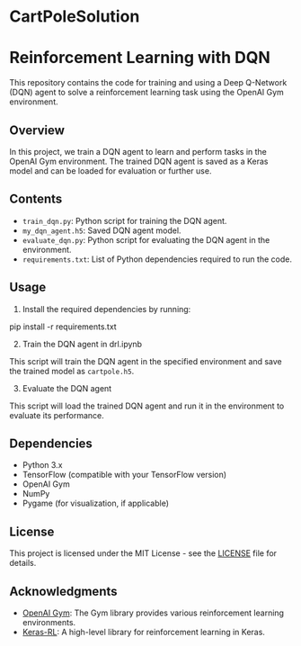 # CartPoleSolution
# Reinforcement Learning with DQN

This repository contains the code for training and using a Deep Q-Network (DQN) agent to solve a reinforcement learning task using the OpenAI Gym environment.

## Overview

In this project, we train a DQN agent to learn and perform tasks in the OpenAI Gym environment. The trained DQN agent is saved as a Keras model and can be loaded for evaluation or further use.

## Contents

- `train_dqn.py`: Python script for training the DQN agent.
- `my_dqn_agent.h5`: Saved DQN agent model.
- `evaluate_dqn.py`: Python script for evaluating the DQN agent in the environment.
- `requirements.txt`: List of Python dependencies required to run the code.

## Usage

1. Install the required dependencies by running:

pip install -r requirements.txt

2. Train the DQN agent in drl.ipynb

This script will train the DQN agent in the specified environment and save the trained model as `cartpole.h5`.

3. Evaluate the DQN agent


This script will load the trained DQN agent and run it in the environment to evaluate its performance.

## Dependencies

- Python 3.x
- TensorFlow (compatible with your TensorFlow version)
- OpenAI Gym
- NumPy
- Pygame (for visualization, if applicable)

## License

This project is licensed under the MIT License - see the [LICENSE](LICENSE) file for details.

## Acknowledgments

- [OpenAI Gym](https://gym.openai.com/): The Gym library provides various reinforcement learning environments.
- [Keras-RL](https://github.com/keras-rl/keras-rl): A high-level library for reinforcement learning in Keras.
